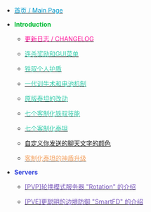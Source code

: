 - [<font color="#0099CC">首页 / Main Page</font>](/)

- <strong><font color="#00BB33">Introduction</font></strong>

  - [<font color="#FF1199">更新日志 / CHANGELOG</font>](changelog.md)

  - [<font color="#33CCAA">连杀奖励和GUI菜单</font>](docs/killstreak.md)

  - [<font color="#33CCAA">铁驭个人护盾</font>](docs/pilotshield.md)

  - [<font color="#33CCAA">一代训牛术和电池机制</font>](docs/rodeo.md)

  - [<font color="#33CCAA">原版泰坦的改动</font>](docs/vanillatitan.md)

  - [<font color="#33CCAA">七个客制化铁驭技能</font>](docs/modifyskill.md)

  - [<font color="#33CCAA">七个客制化泰坦</font>](docs/modifytitan.md)

  - [<span class="gradient-text">自定义你发送的聊天文字的颜色</span>](docs/colorchat.md)

  - [<font color="#F4A261">客制化泰坦的神盾升级</font>](docs/fdupgrade.md)

- <strong><font color="#3344DD">Servers</font></strong>

  - [<font color="#7755BB">[PVP]轮换模式服务器 "Rotation" 的介绍</font>](docs/rotation.md)

  - [<font color="#7755BB">[PVE]更聪明的边境防御 "SmartFD" 的介绍</font>](docs/smartfd.md)

<!--
- <strong><font color="#DD8866">Developer</font></strong>

  - [<font color="#FF9966">Music API(未完成)</font>](dev/musicapi.md)

  - [<font color="#33CCAA">关于关闭进游戏时的黑屏</font>](docs/stop_show_the_fking_docs.md)
  - [<font color="#AA88FF">Stable中各个模式的改动</font>](docs/mode_for_stable.md)
  - [<font color="#7755BB">无限火力Stable</font>](docs/stable.md)
  - [<font color="#7755BB">无限火力Rotation</font>](docs/rotation.md)
  - [<font color="#AA88FF">Rotation中各个模式的改动</font>](docs/mode_for_rotation.md)
  - [<font color="#7755BB">Stable | 这个服务器是怎么爽怎么改的 | 只保证没超模怪</font>](docs/stable.md)
  - [<font color="#7755BB">Rotation | 这个服务器是带轮换模式的 | 只会在合理范围内改动</font>](docs/rotation.md)
-->

